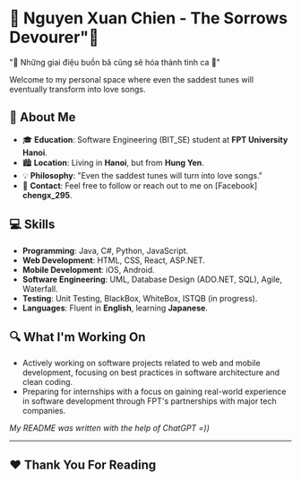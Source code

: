 # 🎵 Nguyen Xuan Chien - The Sorrows Devourer"🎵

"🎼 Những giai điệu buồn bã cũng sẽ hóa thành tình ca 🎼"

Welcome to my personal space where even the saddest tunes will eventually transform into love songs.

## 🌟 About Me

- 🎓 **Education**: Software Engineering (BIT_SE) student at **FPT University Hanoi**.
- 🏙️ **Location**: Living in **Hanoi**, but from **Hung Yen**.
- 💡 **Philosophy**: "Even the saddest tunes will turn into love songs."
- 📧 **Contact**: Feel free to follow or reach out to me on [Facebook] **chengx_295**.

## 💻 Skills

- **Programming**: Java, C#, Python, JavaScript.
- **Web Development**: HTML, CSS, React, ASP.NET.
- **Mobile Development**: iOS, Android.
- **Software Engineering**: UML, Database Design (ADO.NET, SQL), Agile, Waterfall.
- **Testing**: Unit Testing, BlackBox, WhiteBox, ISTQB (in progress).
- **Languages**: Fluent in **English**, learning **Japanese**.

## 🔍 What I'm Working On

- Actively working on software projects related to web and mobile development, focusing on best practices in software architecture and clean coding.
- Preparing for internships with a focus on gaining real-world experience in software development through FPT's partnerships with major tech companies.

*My README was written with the help of ChatGPT =))*

---

## ❤️ Thank You For Reading 

